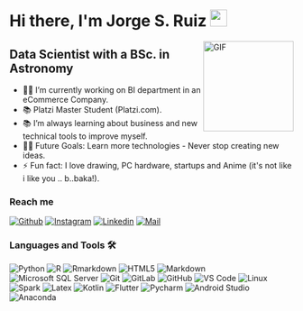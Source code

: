 # Hi there, I'm Jorge S. Ruiz <img width="30px" src="https://media.tenor.com/images/3b388fe03da271d2674faf85eb7c3fcd/tenor.gif" />

<img align="right" alt="GIF" height="160px" src="https://media.giphy.com/media/du3J3cXyzhj75IOgvA/giphy.gif" />

## Data Scientist with a BSc. in Astronomy  

- 👨‍💻 I’m currently working on BI department in an eCommerce Company.
- 📚 Platzi Master Student (Platzi.com).
- 📚 I’m always learning about business and new technical tools to improve myself. 
- 💪🏼 Future Goals: Learn more technologies - Never stop creating new ideas.
- ⚡ Fun fact: I love drawing, PC hardware, startups and Anime (it's not like i like you .. b..baka!).

### Reach me
[![Github](https://img.shields.io/github/followers/ULTRAJSRM?label=Follow&style=social)](https://github.com/ULTRAJSRM)
[![Instagram](https://img.shields.io/badge/-@Jorge%20Ruiz-red?style=flat-square&logo=instagram&logoColor=white&link=https://www.instagram.com/jorge_sm1/)](https://www.instagram.com/jorge_sm1/)
[![Linkedin](https://img.shields.io/badge/-Jorge%20Ruiz-blue?style=flat-square&logo=linkedin&logoColor=white&link=https://www.linkedin.com/in/jorgesrm/)](https://www.linkedin.com/in/jorgesrm/)
[![Mail](https://img.shields.io/badge/-jsrm.physics@gmail.com-gray?style=flat-square&logo=gmail&logoColor=red&link=https://www.linkedin.com/in/jorgesrm/)](mailto:jsrm.physics@gmail.com)
### Languages and Tools 🛠 
![Python](http://img.shields.io/badge/-Python-3776AB?style=flat-square&logo=python&logoColor=ffffff)
![R](http://img.shields.io/badge/-R-0078D6?style=flat-square&logo=r&logoColor=ffffff)
![Rmarkdown](http://img.shields.io/badge/-Rmarkdown-0078D6?style=flat-square&logo=r&logoColor=ffffff)
![HTML5](https://img.shields.io/badge/-HTML5-%23E44D27?style=flat-square&logo=html5&logoColor=ffffff)
![Markdown](https://img.shields.io/badge/-Markdown-000000?style=flat-square&logo=markdown)
![Microsoft SQL Server](https://img.shields.io/badge/-Sql%20Server-CC2927?style=flat-square&logo=microsoft-sql-server&logoColor=ffffff)
![Git](https://img.shields.io/badge/-Git-%23F05032?style=flat-square&logo=git&logoColor=%23ffffff)
![GitLab](https://img.shields.io/badge/-GitLab-FCA121?style=flat-square&logo=gitlab)
![GitHub](https://img.shields.io/badge/-GitHub-181717?style=flat-square&logo=github)
![VS Code](http://img.shields.io/badge/-VS%20Code-007ACC?style=flat-square&logo=visual-studio-code&logoColor=ffffff)
![Linux](http://img.shields.io/badge/-Linux-%23F05032?style=flat-square&logo=Linux&logoColor=%23ffffff)
![Spark](http://img.shields.io/badge/-Spark-0078D6?style=flat-square&logo=apache-spark&logoColor=ffffff)
![Latex](http://img.shields.io/badge/-Latex-181717?style=flat-square&logo=Latex)
![Kotlin](http://img.shields.io/badge/-Kotlin-0078D6?style=flat-square&logo=Kotlin&logoColor=ffffff)
![Flutter](http://img.shields.io/badge/-Flutter-0078D6?style=flat-square&logo=Flutter&logoColor=ffffff)
![Pycharm](http://img.shields.io/badge/-Pycharm-3776AB?style=flat-square&logo=pycharm&logoColor=ffffff)
![Android Studio](https://img.shields.io/badge/-Android%20Studio-CC2927?style=flat-square&logo=android-studio&logoColor=ffffff)
![Anaconda](http://img.shields.io/badge/-Anaconda-3776AB?style=flat-square&logo=anaconda&logoColor=ffffff)



